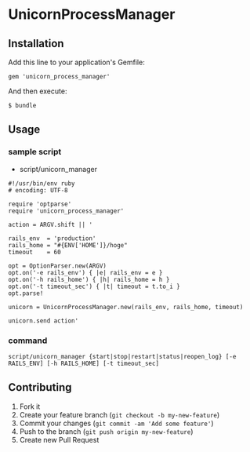 # UnicornProcessManager


## Installation

Add this line to your application's Gemfile:

    gem 'unicorn_process_manager'

And then execute:

    $ bundle


## Usage

### sample script

* script/unicorn_manager

~~~~
#!/usr/bin/env ruby
# encoding: UTF-8

require 'optparse'
require 'unicorn_process_manager'

action = ARGV.shift || '

rails_env  = 'production'
rails_home = "#{ENV['HOME']}/hoge"
timeout    = 60

opt = OptionParser.new(ARGV)
opt.on('-e rails_env') { |e| rails_env = e }
opt.on('-h rails_home') { |h| rails_home = h }
opt.on('-t timeout_sec') { |t| timeout = t.to_i }
opt.parse!

unicorn = UnicornProcessManager.new(rails_env, rails_home, timeout)

unicorn.send action'

~~~~

### command

~~~~~
script/unicorn_manager {start|stop|restart|status|reopen_log} [-e RAILS_ENV] [-h RAILS_HOME] [-t timeout_sec]
~~~~~


## Contributing

1. Fork it
2. Create your feature branch (`git checkout -b my-new-feature`)
3. Commit your changes (`git commit -am 'Add some feature'`)
4. Push to the branch (`git push origin my-new-feature`)
5. Create new Pull Request
